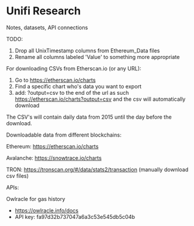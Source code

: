 # Unifi Research
Notes, datasets, API connections

TODO:
1) Drop all UnixTimestamp columns from Ethereum_Data files
2) Rename all columns labeled 'Value' to something more appropriate

For downloading CSVs from Etherscan.io (or any URL):
  1) Go to https://etherscan.io/charts
  2) Find a specific chart who's data you want to export
  3) add: ?output=csv to the end of the url as such https://etherscan.io/charts?output=csv and the csv will automatically download

The CSV's will contain daily data from 2015 until the day before the download. 

Downloadable data from different blockchains:

Ethereum: https://etherscan.io/charts

Avalanche: https://snowtrace.io/charts

TRON: https://tronscan.org/#/data/stats2/transaction (manually download csv files)

APIs:

Owlracle for gas history
- https://owlracle.info/docs
- API key: fa97d32b737047a6a3c53e545db5c04b


